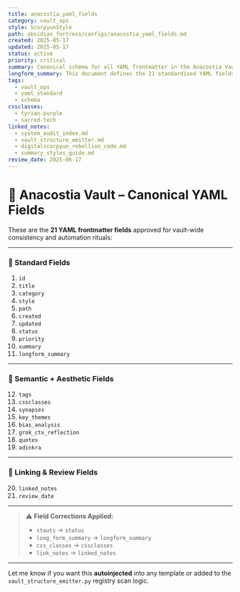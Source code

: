 ```yaml
---
title: anacostia_yaml_fields
category: vault_ops
style: ScorpyunStyle
path: obsidian_fortress/configs/anacostia_yaml_fields.md
created: 2025-05-17
updated: 2025-05-17
status: active
priority: critical
summary: Canonical schema for all YAML frontmatter in the Anacostia Vault.
longform_summary: This document defines the 21 standardized YAML fields used across all notes in the Anacostia Vault, supporting structure, automation, and clarity in vault-wide operations and rituals.
tags:
  - vault_ops
  - yaml_standard
  - schema
cssclasses:
  - tyrian-purple
  - sacred-tech
linked_notes:
  - system_audit_index.md
  - vault_structure_emitter.md
  - digitalscorpyun_rebellion_code.md
  - summary_styles_guide.md
review_date: 2025-06-17
---
```


# 📜 Anacostia Vault – Canonical YAML Fields

These are the **21 YAML frontmatter fields** approved for vault-wide consistency and automation rituals:

---

### 🧾 Standard Fields

1. `id`  
2. `title`  
3. `category`  
4. `style`  
5. `path`  
6. `created`  
7. `updated`  
8. `status`  
9. `priority`  
10. `summary`  
11. `longform_summary`

---

### 🧠 Semantic + Aesthetic Fields

12. `tags`  
13. `cssclasses`  
14. `synapses`  
15. `key_themes`  
16. `bias_analysis`  
17. `grok_ctx_reflection`  
18. `quotes`  
19. `adinkra`

---

### 🔗 Linking & Review Fields

20. `linked_notes`  
21. `review_date`

---

> ⚠️ **Field Corrections Applied:**  
> - `stauts` → `status`  
> - `long_form_summary` → `longform_summary`  
> - `css_classes` → `cssclasses`  
> - `link_notes` → `linked_notes`

---

Let me know if you want this **autoinjected** into any template or added to the `vault_structure_emitter.py` registry scan logic.
